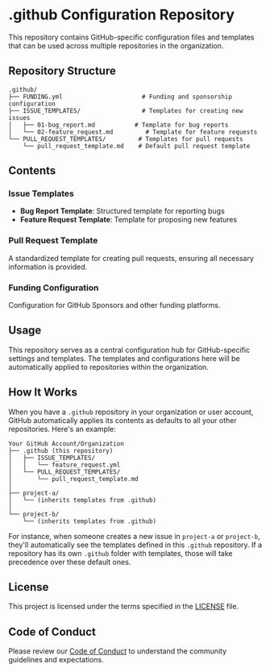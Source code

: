 # .github Configuration Repository

This repository contains GitHub-specific configuration files and templates that can be used across multiple repositories in the organization.

## Repository Structure

```
.github/
├── FUNDING.yml                      # Funding and sponsorship configuration
├── ISSUE_TEMPLATES/                 # Templates for creating new issues
│   ├── 01-bug_report.md           # Template for bug reports
│   └── 02-feature_request.md         # Template for feature requests
└── PULL_REQUEST_TEMPLATES/         # Templates for pull requests
    └── pull_request_template.md    # Default pull request template
```

## Contents

### Issue Templates
- **Bug Report Template**: Structured template for reporting bugs
- **Feature Request Template**: Template for proposing new features

### Pull Request Template
A standardized template for creating pull requests, ensuring all necessary information is provided.

### Funding Configuration
Configuration for GitHub Sponsors and other funding platforms.

## Usage

This repository serves as a central configuration hub for GitHub-specific settings and templates. The templates and configurations here will be automatically applied to repositories within the organization.

## How It Works

When you have a `.github` repository in your organization or user account, GitHub automatically applies its contents as defaults to all your other repositories. Here's an example:

```
Your GitHub Account/Organization
├── .github (this repository)
│   ├── ISSUE_TEMPLATES/
│   │   └── feature_request.yml
│   └── PULL_REQUEST_TEMPLATES/
│       └── pull_request_template.md
│
├── project-a/
│   └── (inherits templates from .github)
│
└── project-b/
    └── (inherits templates from .github)
```

For instance, when someone creates a new issue in `project-a` or `project-b`, they'll automatically see the templates defined in this `.github` repository. If a repository has its own `.github` folder with templates, those will take precedence over these default ones.

## License

This project is licensed under the terms specified in the [LICENSE](LICENSE) file.

## Code of Conduct

Please review our [Code of Conduct](CODE_OF_CONDUCT.md) to understand the community guidelines and expectations.
